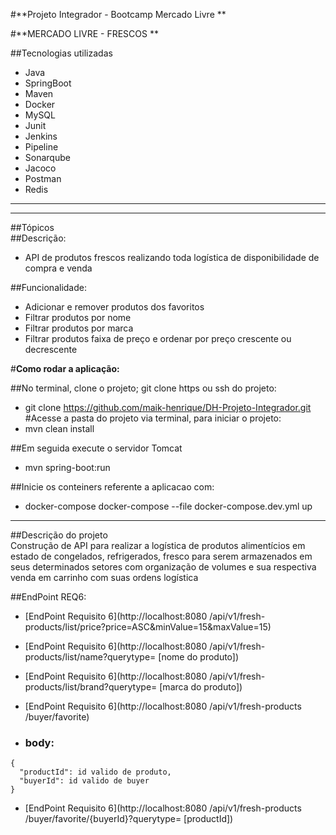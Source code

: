 #**Projeto Integrador - Bootcamp Mercado Livre **

#**MERCADO LIVRE - FRESCOS **

##Tecnologias utilizadas 
- Java 
- SpringBoot 
- Maven 
- Docker 
- MySQL 
- Junit 
- Jenkins 
- Pipeline 
- Sonarqube 
- Jacoco 
- Postman 
- Redis 

***


***

##Tópicos  
##Descrição: 
- API de produtos frescos realizando toda logística de disponibilidade de compra e venda

##Funcionalidade: 
- Adicionar e remover produtos dos favoritos
- Filtrar produtos por nome
- Filtrar produtos por marca
- Filtrar produtos faixa de preço e ordenar por preço crescente ou decrescente


#**Como rodar a aplicação:**

##No terminal, clone o projeto; git clone https ou ssh do projeto: 
- git clone https://github.com/maik-henrique/DH-Projeto-Integrador.git 
#Acesse a pasta do projeto via terminal, para iniciar o projeto: 
- mvn clean install 

##Em seguida execute o servidor Tomcat 
- mvn spring-boot:run  

##Inicie os conteiners referente a aplicacao com: 
- docker-compose docker-compose --file docker-compose.dev.yml up 
***

##Descrição do projeto  
Construção de API para realizar a logística de produtos alimentícios em estado de congelados, refrigerados, fresco para serem  armazenados em seus determinados setores com organização de volumes e sua respectiva venda em carrinho com suas ordens  logística


##EndPoint REQ6: 
- [EndPoint Requisito 6](http://localhost:8080 /api/v1/fresh-products/list/price?price=ASC&minValue=15&maxValue=15)

- [EndPoint Requisito 6](http://localhost:8080 /api/v1/fresh-products/list/name?querytype= [nome do produto])

- [EndPoint Requisito 6](http://localhost:8080 /api/v1/fresh-products/list/brand?querytype= [marca do produto])

- [EndPoint Requisito 6](http://localhost:8080 /api/v1/fresh-products /buyer/favorite) 
- ### body:
 ``` 
 {
   "productId": id valido de produto,
   "buyerId": id valido de buyer
 }  
 ```
- [EndPoint Requisito 6](http://localhost:8080 /api/v1/fresh-products /buyer/favorite/{buyerId}?querytype= [productId])

